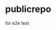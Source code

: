 # publicrepo
for e2e test


































































































































































































































































































































































































































































































































































































































































































































































































































































































































































































































































































































































































































































































































































































































































































































































































































































































































































































































































































































































































































































































































































































































































































































































































































































































































































































































































































































































































































































































































































































































































































































































































































































































































































































































































































































































































































































































































































































































































































































































































































































































































































































































































































































































































































































































































































































































































































































































